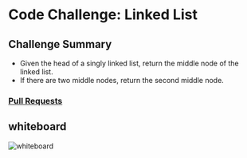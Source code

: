 # Code Challenge: Linked List
## Challenge Summary
- Given the head of a singly linked list, return the middle node of the linked list.
- If there are two middle nodes, return the second middle node.

### [Pull Requests](https://github.com/IsmailAlamir/Code-Challenges-and-Algorithms/pull/4)

## whiteboard
![whiteboard](https://github.com/IsmailAlamir/Code-Challenges-and-Algorithms/blob/9584b7ee10fd1f573ea4612379357e2819bb70ff/python/code_challenges/linkedlist/challenge02/)
